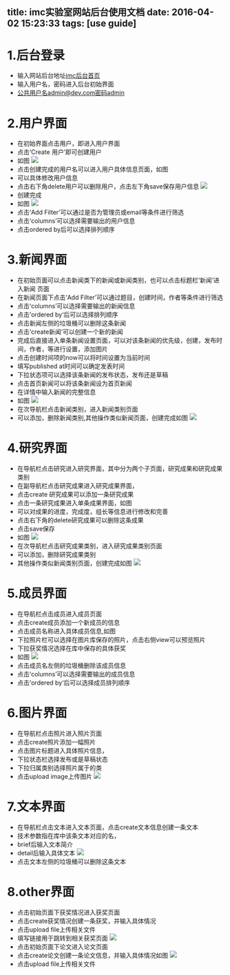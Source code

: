 title: imc实验室网站后台使用文档
date: 2016-04-02 15:23:33
tags: [use guide]
---
# 1.后台登录
 - 输入网站后台地址[imc后台首页](http://imc.cuc.edu.cn/keystone)
 - 输入用户名，密码进入后台初始界面
  - 公共用户名admin@dev.com密码admin
  
# 2.用户界面
 - 在初始界面点击用户，即进入用户界面
 - 点击‘Create 用户’即可创建用户
 - 如图
 ![ ](/img/yingzefeng/add_user.PNG)
 - 点击创建完成的用户名可以进入用户具体信息页面，如图
  - 可以具体修改用户信息
  - 点击右下角delete用户可以删除用户，点击左下角save保存用户信息
 ![ ](/img/yingzefeng/user_info.PNG)
 - 创建完成
 - 如图
 ![ ](/img/yingzefeng/user.PNG)
 - 点击‘Add Filter’可以通过是否为管理员或email等条件进行筛选
 - 点击‘columns’可以选择需要输出的用户信息
 - 点击ordered by后可以选择排列顺序
 
# 3.新闻界面
 - 在初始页面可以点击新闻类下的新闻或新闻类别，也可以点击标题栏‘新闻’进入新闻
页面
 - 在新闻页面下点击‘Add Filter’可以通过题目，创建时间，作者等条件进行筛选
 - 点击‘columns’可以选择需要输出的新闻信息
 - 点击’ordered by‘后可以选择排列顺序
 - 点击新闻左侧的垃圾桶可以删除这条新闻
 - 点击‘create新闻’可以创建一个新的新闻
  - 完成后直接进入单条新闻设置页面，可以对该条新闻的优先级，创建，发布时间，作者，等进行设置，添加图片
  - 点击创建时间项的now可以将时间设置为当前时间
  - 填写published at时间可以确定发表时间
  - 下拉状态项可以选择该条新闻的发布状态，发布还是草稿
  - 点击首页新闻可以将该条新闻设为首页新闻
  - 在详情中输入新闻的完整信息
  - 如图
![ ](/img/yingzefeng/news.PNG)
 - 在次导航栏点击新闻类别，进入新闻类别页面
  - 可以添加，删除新闻类别,其他操作类似新闻页面，创建完成如图
![ ](/img/yingzefeng/news_type.PNG)

# 4.研究界面
 - 在导航栏点击研究进入研究界面，其中分为两个子页面，研究成果和研究成果类别
 - 在副导航栏点击研究成果进入研究成果界面，
 - 点击create 研究成果可以添加一条研究成果
 - 点击一条研究成果进入单条成果界面，如图
  - 可以对成果的进度，完成度，组长等信息进行修改和完善
  - 点击右下角的delete研究成果可以删除这条成果
  - 点击save保存
  - 如图
![ ](/img/yingzefeng/research.PNG)
 - 在次导航栏点击研究成果类别，进入研究成果类别页面
  - 可以添加，删除研究成果类别
  - 其他操作类似新闻类别页面，创建完成如图
![ ](/img/yingzefeng/research_type.PNG)

# 5.成员界面
 - 在导航栏点击成员进入成员页面
 - 点击create成员添加一个新成员的信息
 - 点击成员名称进入具体成员信息,如图
  - 下拉照片栏可以选择在图片库保存的照片，点击右侧view可以预览照片
  - 下拉获奖情况选择在库中保存的具体获奖
  - 如图
![ ](/img/yingzefeng/member.PNG)
 - 点击成员名左侧的垃圾桶删除该成员信息
 - 点击‘columns’可以选择需要输出的成员信息
 - 点击’ordered by‘后可以选择成员排列顺序
 
# 6.图片界面
 - 在导航栏点击照片进入照片页面
 - 点击create照片添加一幅照片
 - 点击图片标题进入具体照片信息，
  - 下拉状态栏选择发布或是草稿状态
  - 下拉归属类别选择照片属于的类
  - 点击upload image上传图片
![ ](/img/yingzefeng/add_img.PNG)

# 7.文本界面
 - 在导航栏点击文本进入文本页面，点击create文本信息创建一条文本
  - 技术参数指在库中该条文本对应的名，
  - brief后输入文本简介
  - detail后输入具体文本
![ ](/img/yingzefeng/text.PNG)
 - 点击文本左侧的垃圾桶可以删除这条文本
 
# 8.other界面
 - 点击初始页面下获奖情况进入获奖页面
  - 点击create获奖情况创建一条获奖，并输入具体情况
  - 点击upload file上传相关文件
  - 填写链接用于跳转到相关获奖页面
![ ](/img/yingzefeng/prize.PNG)
 - 点击初始页面下论文进入论文页面
  - 点击create论文创建一条论文信息，并输入具体情况如图
![ ](/img/yingzefeng/paper.PNG)
  - 点击upload file上传相关文件